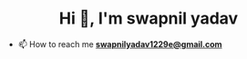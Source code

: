 <h1 align="center">Hi 👋, I'm swapnil yadav</h1>

- 📫 How to reach me **swapnilyadav1229e@gmail.com**
<br></br>
